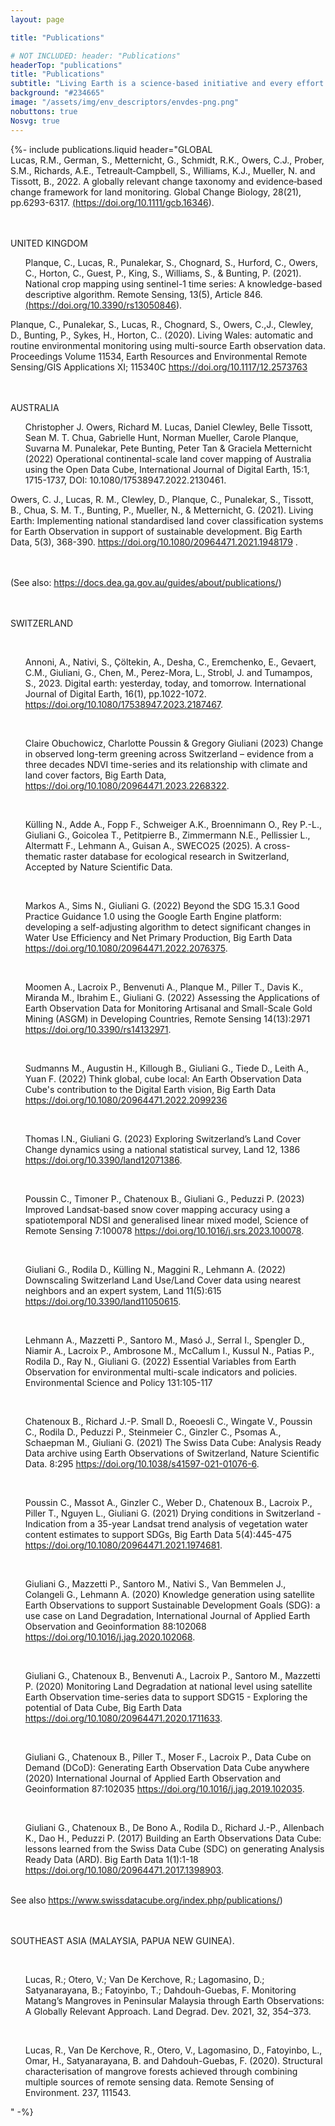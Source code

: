 ```yaml
---
layout: page

title: "Publications"

# NOT INCLUDED: header: "Publications"
headerTop: "publications"
title: "Publications"
subtitle: "Living Earth is a science-based initiative and every effort is made to publish our approaches and outcomes in peer-reviewed journals and books.  Articles may be globally-relevant or specific to countries (e.g., Australia, Wales) or regions (Southeast Asia) and include those relating to methods/algorithms, land cover, habitat and change frameworks and map products."
background: "#234665"
image: "/assets/img/env_descriptors/envdes-png.png"
nobuttons: true
Nosvg: true
---
```


{%-
include publications.liquid
header="GLOBAL <br>Lucas, R.M., German, S., Metternicht, G., Schmidt, R.K., Owers, C.J., Prober, S.M., Richards, A.E., Tetreault‐Campbell, S., Williams, K.J., Mueller, N. and Tissott, B., 2022. A globally relevant change taxonomy and evidence‐based change framework for land monitoring. Global Change Biology, 28(21), pp.6293-6317. <a href='https://doi.org/10.1111/gcb.16346'>(https://doi.org/10.1111/gcb.16346)</a>.

<br><br>UNITED KINGDOM
<br><ul> Planque, C., Lucas, R., Punalekar, S., Chognard, S., Hurford, C., Owers, C., Horton, C., Guest, P., King, S., Williams, S., & Bunting, P. (2021). National crop mapping using sentinel-1 time series: A knowledge-based descriptive algorithm. Remote Sensing, 13(5), Article 846.<a href='https://doi.org/10.3390/rs13050846'>(https://doi.org/10.3390/rs13050846)</a>. </ul>

Planque, C., Punalekar, S., Lucas, R., Chognard, S., Owers, C.,J., Clewley, D., Bunting, P., Sykes, H., Horton, C.. (2020). Living Wales: automatic and routine environmental monitoring using multi-source Earth observation data. Proceedings Volume 11534, Earth Resources and Environmental Remote Sensing/GIS Applications XI; 115340C <a href='https://doi.org/10.1117/12.2573763'>https://doi.org/10.1117/12.2573763</a> 

<br><br>AUSTRALIA
<br><ul> Christopher J. Owers, Richard M. Lucas, Daniel Clewley, Belle Tissott, Sean M. T. Chua, Gabrielle Hunt, Norman Mueller, Carole Planque, Suvarna M. Punalekar, Pete Bunting, Peter Tan & Graciela Metternicht (2022) Operational continental-scale land cover mapping of Australia using the Open Data Cube, International Journal of Digital Earth, 15:1, 1715-1737, DOI: 10.1080/17538947.2022.2130461.</ul>

Owers, C. J., Lucas, R. M., Clewley, D., Planque, C., Punalekar, S., Tissott, B., Chua, S. M. T., Bunting, P., Mueller, N., & Metternicht, G. (2021). Living Earth: Implementing national standardised land cover classification systems for Earth Observation in support of sustainable development. Big Earth Data, 5(3), 368-390.  <a href='https://doi.org/10.1080/20964471.2021.1948179'>https://doi.org/10.1080/20964471.2021.1948179</a> .

<br><br>(See also: <a href='https://docs.dea.ga.gov.au/guides/about/publications/'>https://docs.dea.ga.gov.au/guides/about/publications/</a>)

<br><br>SWITZERLAND

<br><ul> Annoni, A., Nativi, S., Çöltekin, A., Desha, C., Eremchenko, E., Gevaert, C.M., Giuliani, G., Chen, M., Perez-Mora, L., Strobl, J. and Tumampos, S., 2023. Digital earth: yesterday, today, and tomorrow. International Journal of Digital Earth, 16(1), pp.1022-1072. <a href='https://doi.org/10.1080/17538947.2023.2187467'>https://doi.org/10.1080/17538947.2023.2187467</a>. </ul> 

<br><ul> Claire Obuchowicz, Charlotte Poussin & Gregory Giuliani (2023) Change in observed long-term greening across Switzerland – evidence from a three decades NDVI time-series and its relationship with climate and land cover factors, Big Earth Data, <a href='https://doi.org/10.1080/20964471.2023.2268322'>https://doi.org/10.1080/20964471.2023.2268322</a>.</ul>

<br><ul> Külling N., Adde A., Fopp F., Schweiger A.K., Broennimann O., Rey P.-L., Giuliani G., Goicolea T., Petitpierre B., Zimmermann N.E., Pellissier L., Altermatt F., Lehmann A., Guisan A., SWECO25 (2025).  A cross-thematic raster database for ecological research in Switzerland, Accepted by Nature Scientific Data.</ul>

<br><ul> Markos A., Sims N., Giuliani G. (2022) Beyond the SDG 15.3.1 Good Practice Guidance 1.0 using the Google Earth Engine platform: developing a self-adjusting algorithm to detect significant changes in Water Use Efficiency and Net Primary Production, Big Earth Data <a href='https://doi.org/10.1080/20964471.2022.2076375'>https://doi.org/10.1080/20964471.2022.2076375</a>. </ul>

<br><ul> Moomen A., Lacroix P., Benvenuti A., Planque M., Piller T., Davis K., Miranda M., Ibrahim E., Giuliani G. (2022) Assessing the Applications of Earth Observation Data for Monitoring Artisanal and Small-Scale Gold Mining (ASGM) in Developing Countries, Remote Sensing 14(13):2971 <a href='https://doi.org/10.3390/rs14132971'>https://doi.org/10.3390/rs14132971</a>.</ul>  

<br><ul> Sudmanns M., Augustin H., Killough B., Giuliani G., Tiede D., Leith A., Yuan F. (2022) Think global, cube local: An Earth Observation Data Cube's contribution to the Digital Earth vision, Big Earth Data <a href='https://doi.org/10.1080/20964471.2022.2099236'>https://doi.org/10.1080/20964471.2022.2099236</a> </ul>

<br><ul> Thomas I.N., Giuliani G. (2023) Exploring Switzerland’s Land Cover Change dynamics using a national statistical survey, Land 12, 1386 <a href='https://doi.org/10.3390/land12071386'>https://doi.org/10.3390/land12071386</a>. </ul> 

<br><ul> Poussin C., Timoner P., Chatenoux B., Giuliani G., Peduzzi P. (2023) Improved Landsat-based snow cover mapping accuracy using a spatiotemporal NDSI and generalised linear mixed model, Science of Remote Sensing 7:100078 <a href='https://doi.org/10.1016/j.srs.2023.100078'>https://doi.org/10.1016/j.srs.2023.100078</a>. </ul>

<br><ul> Giuliani G., Rodila D., Külling N., Maggini R., Lehmann A. (2022) Downscaling Switzerland Land Use/Land Cover data using nearest neighbors and an expert system, Land 11(5):615 <a href='https://doi.org/10.3390/land11050615'>https://doi.org/10.3390/land11050615</a>.</ul> 

<br><ul> Lehmann A., Mazzetti P., Santoro M., Masó J., Serral I., Spengler D., Niamir A., Lacroix P., Ambrosone M., McCallum I., Kussul N., Patias P., Rodila D., Ray N., Giuliani G. (2022) Essential Variables from Earth Observation for environmental multi-scale indicators and policies. Environmental Science and Policy 131:105-117  </ul>

<br><ul> Chatenoux B., Richard J.-P. Small D., Roeoesli C., Wingate V., Poussin C., Rodila D., Peduzzi P., Steinmeier C., Ginzler C., Psomas A., Schaepman M., Giuliani G. (2021) The Swiss Data Cube: Analysis Ready Data archive using Earth Observations of Switzerland, Nature Scientific Data. 8:295 <a href='https://doi.org/10.1038/s41597-021-01076-6'>https://doi.org/10.1038/s41597-021-01076-6</a>. </ul>

<br><ul> Poussin C., Massot A., Ginzler C., Weber D., Chatenoux B., Lacroix P., Piller T., Nguyen L., Giuliani G. (2021) Drying conditions in Switzerland - Indication from a 35-year Landsat trend analysis of vegetation water content estimates to support SDGs, Big Earth Data 5(4):445-475 <a href='https://doi.org/10.1080/20964471.2021.1974681'>https://doi.org/10.1080/20964471.2021.1974681</a>. </ul>

<br><ul> Giuliani G., Mazzetti P., Santoro M., Nativi S., Van Bemmelen J., Colangeli G., Lehmann A. (2020) Knowledge generation using satellite Earth Observations to support Sustainable Development Goals (SDG): a use case on Land Degradation, International Journal of Applied Earth Observation and Geoinformation 88:102068 <a href='https://doi.org/10.1016/j.jag.2020.102068'>https://doi.org/10.1016/j.jag.2020.102068</a>. </ul>  

<br><ul> Giuliani G., Chatenoux B., Benvenuti A., Lacroix P., Santoro M., Mazzetti P. (2020) Monitoring Land Degradation at national level using satellite Earth Observation time-series data to support SDG15 - Exploring the potential of Data Cube, Big Earth Data <a href='https://doi.org/10.1080/20964471.2020.1711633'>https://doi.org/10.1080/20964471.2020.1711633</a>. </ul> 

<br><ul> Giuliani G., Chatenoux B., Piller T., Moser F., Lacroix P., Data Cube on Demand (DCoD): Generating Earth Observation Data Cube anywhere (2020) International Journal of Applied Earth Observation and Geoinformation 87:102035 <a href='https://doi.org/10.1016/j.jag.2019.102035'>https://doi.org/10.1016/j.jag.2019.102035</a>.</ul> 

<br><ul> Giuliani G., Chatenoux B., De Bono A., Rodila D., Richard J.-P., Allenbach K., Dao H., Peduzzi P. (2017) Building an Earth Observations Data Cube: lessons learned from the Swiss Data Cube (SDC) on generating Analysis Ready Data (ARD). Big Earth Data 1(1):1-18 <a href='https://doi.org/10.1080/20964471.2017.1398903'>https://doi.org/10.1080/20964471.2017.1398903</a>. </ul>

<br>See also <a href='https://www.swissdatacube.org/index.php/publications/'>https://www.swissdatacube.org/index.php/publications/</a>)

<br><br>SOUTHEAST ASIA (MALAYSIA, PAPUA NEW GUINEA).

<br><ul> Lucas, R.; Otero, V.; Van De Kerchove, R.; Lagomasino, D.; Satyanarayana, B.; Fatoyinbo, T.; Dahdouh-Guebas, F. Monitoring Matang’s Mangroves in Peninsular Malaysia through Earth Observations: A Globally Relevant Approach. Land Degrad. Dev. 2021, 32, 354–373. </ul> 

<br><ul> Lucas, R., Van De Kerchove, R., Otero, V., Lagomasino, D., Fatoyinbo, L., Omar, H., Satyanarayana, B. and Dahdouh-Guebas, F. (2020).  Structural characterisation of mangrove forests achieved through combining multiple sources of remote sensing data. Remote Sensing of Environment. 237, 111543.</ul>
"
-%}
